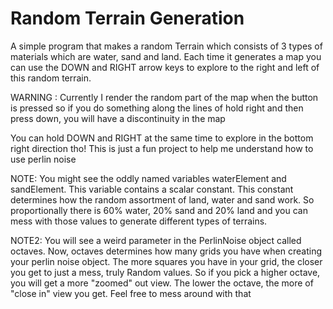 # Random Terrain Generation
A simple program that makes a random Terrain which consists of 3 types of materials which are
water, sand and land. Each time it generates a map you can use the DOWN and RIGHT arrow keys
to explore to the right and left of this random terrain.

WARNING : Currently I render the random part of the map when the button is pressed so if you do something
along the lines of hold right and then press down, you will have a discontinuity in the map

You can hold DOWN and RIGHT at the same time to explore in the bottom right direction tho!
This is just a fun project to help me understand how to use perlin noise

NOTE: You might see the oddly named variables waterElement and sandElement. This variable contains a 
scalar constant. This constant determines how the random assortment of land, water and sand work. 
So proportionally there is 60% water, 20% sand and 20% land and you can mess with those values
to generate different types of terrains.

NOTE2: You will see a weird parameter in the PerlinNoise object called octaves. Now,
octaves determines how many grids you have when creating your perlin noise object.
The more squares you have in your grid, the closer you get to just a mess, truly Random
values. So if you pick a higher octave, you will get a more "zoomed" out view. The lower
the octave, the more of "close in" view you get. Feel free to mess around with that
